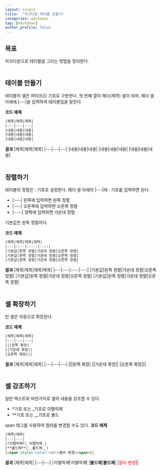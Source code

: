 ```yaml
---
layout: single
title:  "마크다운 테이블 만들기"
categories: markdown
tag: [markdown]
author_profile: false
---
```


## 목표
마크다운으로 테이블을 그리는 방법을 정리한다. 
<br>
<br>



## 테이블 만들기
테이블의 셀은 파이프(|) 기호로 구분한다.
첫 번째 열이 헤더(제목) 셀이 되며, 헤더 셀 아래에 |---|을 입력하여 테이블임을 알린다.

**코드 예제**
```html
|제목|제목|제목|
|---|---|---|
|내용|내용|내용|
|내용|내용|내용|
|내용|내용|내용|
```

**결과**
|제목|제목|제목|
|---|---|---|
|내용|내용|내용|
|내용|내용|내용|
|내용|내용|내용|
<br>
<br>



## 정렬하기
테이블의 정렬은 : 기호로 설정한다.
헤더 셀 아래의 |---|에 : 기호를 입력하면 된다.
- |:---| 왼쪽에 입력하면 왼쪽 정렬
- |---:| 오른쪽에 입력하면 오른쪽 정렬
- |:---:| 양쪽에 입력하면 가운데 정렬

기본값은 왼쪽 정렬이다.

**코드 예제**
```html
|제목|제목|제목|제목|
|---|:---|:---:|---:|
|기본값|왼쪽 정렬|가운데 정렬|오른쪽 정렬|
|기본값|왼쪽 정렬|가운데 정렬|오른쪽 정렬|
|기본값|왼쪽 정렬|가운데 정렬|오른쪽 정렬|
```
**결과**
|제목|제목|제목|제목|
|---|:---|:---:|---:|
|기본값|왼쪽 정렬|가운데 정렬|오른쪽 정렬|
|기본값|왼쪽 정렬|가운데 정렬|오른쪽 정렬|
|기본값|왼쪽 정렬|가운데 정렬|오른쪽 정렬|
<br>
<br>



## 셀 확장하기
빈 셀은 자동으로 확장된다.

**코드 예제**
```html
|제목|제목|제목|
|---|---|---|
|||왼쪽 확장|
||가운데 확장||
|오른쪽 확장|||
```
**결과**
|제목|제목|제목|
|---|---|---|
|||왼쪽 확장|
||가운데 확장||
|오른쪽 확장|||
<br>
<br>



## 셀 강조하기
일반 텍스트와 마찬가지로 셀의 내용을 강조할 수 있다.
- *기호 또는 _기호로 이탤릭체
- **기호 또는 __기호로 볼드

span 태그를 사용하여 컬러를 변경할 수도 있다.
**코드 예제**
```html
|제목|제목|
|---|---|
|*이탤릭체*|_이탤릭체_|
|**볼드체**|__볼드체__|
|<span style="color:red">컬러 변경</span>||
```
**결과**
|제목|제목|
|---|---|
|*이탤릭체*|_이탤릭체_|
|**볼드체**|__볼드체__|
|<span style="color:red">컬러 변경</span>||
